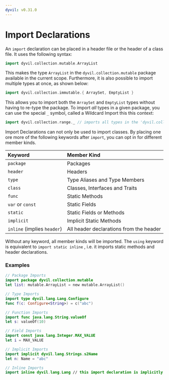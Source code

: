 ```yaml
---
dyvil: v0.31.0
---
```


# Import Declarations

An `import` declaration can be placed in a header file or the header of a class file. It uses the following syntax:

```scala
import dyvil.collection.mutable.ArrayList
```

This makes the type `ArrayList` in the `dyvil.collection.mutable` package available in the current scope. Furthermore, it is also possible to import multiple types at once, as shown below:

```scala
import dyvil.collection.immutable.{ ArraySet, EmptyList }
```

This allows you to import both the `ArraySet` and `EmptyList` types without having to re-type the package. To import _all_ types in a given package, you can use the special `_` symbol, called a Wildcard Import this this context:

```scala
import dyvil.collection.range._ // imports all types in the 'dyvil.collection.range' package
```

Import Declarations can not only be used to import classes. By placing one ore more of the following keywords after `import`, you can opt in for different member kinds.

| Keyword | Member Kind |
| :--- | :--- |
| `package` | Packages |
| `header` | Headers |
| `type` | Type Aliases and Type Members |
| `class` | Classes, Interfaces and Traits |
| `func` | Static Methods |
| `var` or `const` | Static Fields |
| `static` | Static Fields or Methods |
| `implicit` | Implicit Static Methods |
| `inline` \(implies `header`\) | All header declarations from the header |

Without any keyword, all member kinds will be imported. The `using` keyword is equivalent to `import static inline` , i.e. it imports static methods and header declarations.

### Examples

```swift
// Package Imports
import package dyvil.collection.mutable
let list: mutable.ArrayList = new mutable.ArrayList()

// Type Imports
import type dyvil.lang.Lang.Configure
func f(c: Configure<String>) = c("abc")

// Function Imports
import func java.lang.String.valueOf
let s: valueOf(10)

// Field Imports
import const java.lang.Integer.MAX_VALUE
let i = MAX_VALUE

// Implicit Imports
import implicit dyvil.lang.Strings.s2Name
let n: Name = "abc"

// Inline Imports
import inline dyvil.lang.Lang // this import declaration is implicitly present in every Dyvil file
```

